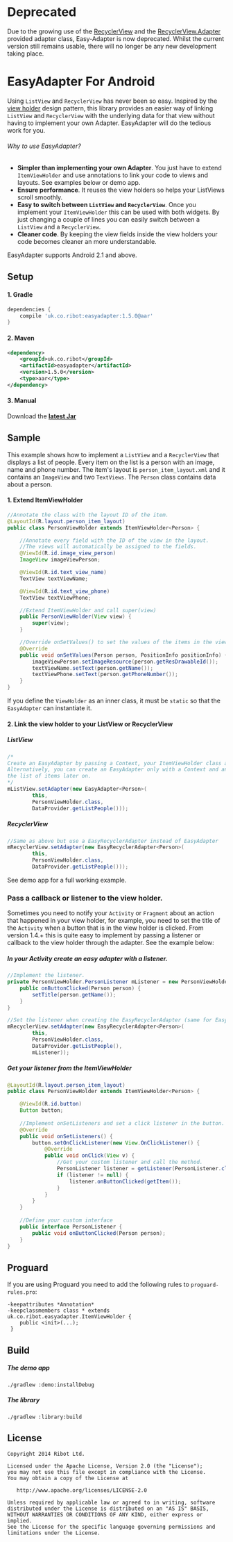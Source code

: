 Deprecated
===========

Due to the growing use of the [RecyclerView](http://developer.android.com/reference/android/support/v7/widget/RecyclerView.html) and the [RecyclerView.Adapter](https://developer.android.com/reference/android/support/v7/widget/RecyclerView.Adapter.html) provided adapter class, Easy-Adapter is now deprecated. Whilst the current version still remains usable, there will no longer be any new development taking place.

EasyAdapter For Android
===========

Using `ListView` and `RecyclerView` has never been so easy. Inspired by the [view holder](http://developer.android.com/training/improving-layouts/smooth-scrolling.html#ViewHolder) design pattern, this library provides an easier way of linking `ListView` and `RecyclerView` with the underlying data for that view without having to implement your own Adapter. EasyAdapter will do the tedious work for you.

###### Why to use EasyAdapter?
* __Simpler than implementing your own Adapter__. You just have to extend `ItemViewHolder` and use annotations to link your code to views and layouts. See examples below or demo app.
* __Ensure performance__. It reuses the view holders so helps your ListViews scroll smoothly.
* __Easy to switch between `ListView` and `RecyclerView`__. Once you implement your `ItemViewHolder` this can be used with both widgets. By just changing a couple of lines you can easily switch between a `ListView` and a `RecyclerView`.
* __Cleaner code__. By keeping the view fields inside the view holders your code becomes cleaner an more understandable.

EasyAdapter supports Android 2.1 and above.

Setup
--------------
#### 1. Gradle
```groovy
dependencies {
    compile 'uk.co.ribot:easyadapter:1.5.0@aar'
}
```
#### 2. Maven
```xml
<dependency>
    <groupId>uk.co.ribot</groupId>
    <artifactId>easyadapter</artifactId>
    <version>1.5.0</version>
    <type>aar</type>
</dependency>
```
#### 3. Manual

Download the __[latest Jar](https://raw.github.com/ribot/EasyAdapter/master/downloads/easyadapter-1.5.0.jar)__

Sample
--------------

This example shows how to implement a `ListView` and a `RecyclerView` that displays a list of people. Every item on the list is a person with an image, name and phone number. The item's layout is `person_item_layout.xml` and it contains an `ImageView` and two `TextViews`. The `Person` class contains data about a person.

#### 1. Extend ItemViewHolder

```java
//Annotate the class with the layout ID of the item.
@LayoutId(R.layout.person_item_layout)
public class PersonViewHolder extends ItemViewHolder<Person> {

    //Annotate every field with the ID of the view in the layout.
    //The views will automatically be assigned to the fields.
    @ViewId(R.id.image_view_person)
    ImageView imageViewPerson;

    @ViewId(R.id.text_view_name)
    TextView textViewName;

    @ViewId(R.id.text_view_phone)
    TextView textViewPhone;

    //Extend ItemViewHolder and call super(view)
    public PersonViewHolder(View view) {
        super(view);
    }

    //Override onSetValues() to set the values of the items in the views.
    @Override
    public void onSetValues(Person person, PositionInfo positionInfo) {
        imageViewPerson.setImageResource(person.getResDrawableId());
        textViewName.setText(person.getName());
        textViewPhone.setText(person.getPhoneNumber());
    }
}
```
If you define the `ViewHolder` as an inner class, it must be `static` so that the `EasyAdapter` can instantiate it.

#### 2. Link the view holder to your ListView or RecyclerView

##### ListView

```java
/*
Create an EasyAdapter by passing a Context, your ItemViewHolder class and the list of items.
Alternatively, you can create an EasyAdapter only with a Context and an ItemViewHolder class and set
the list of items later on.
*/
mListView.setAdapter(new EasyAdapter<Person>(
        this,
        PersonViewHolder.class,
        DataProvider.getListPeople()));
```

##### RecyclerView

```java
//Same as above but use a EasyRecyclerAdapter instead of EasyAdapter
mRecyclerView.setAdapter(new EasyRecyclerAdapter<Person>(
        this,
        PersonViewHolder.class,
        DataProvider.getListPeople()));
```

See demo app for a full working example.

### Pass a callback or listener to the view holder. 

Sometimes you need to notify your `Activity` or `Fragment` about an action that happened in your view holder, for example, you need to set the title of the `Activity` when a button that is in the view holder is clicked. From version 1.4.+ this is quite easy to implement by passing a listener or callback to the view holder through the adapter. See the example below:

##### In your Activity create an easy adapter with a listener.  
```java
//Implement the listener. 
private PersonViewHolder.PersonListener mListener = new PersonViewHolder.PersonListener() {
    public onButtonClicked(Person person) {
        setTitle(person.getName());
    }
}

//Set the listener when creating the EasyRecyclerAdapter (same for EasyAdapter)
mRecyclerView.setAdapter(new EasyRecyclerAdapter<Person>(
        this,
        PersonViewHolder.class,
        DataProvider.getListPeople(),
        mListener));
```

##### Get your listener from the ItemViewHolder
```java
@LayoutId(R.layout.person_item_layout)
public class PersonViewHolder extends ItemViewHolder<Person> {

    @ViewId(R.id.button)
    Button button;
    
    //Implement onSetListeners and set a click listener in the button.  
    @Override
    public void onSetListeners() {
        button.setOnClickListener(new View.OnClickListener() {
            @Override
            public void onClick(View v) {
                //Get your custom listener and call the method. 
                PersonListener listener = getListener(PersonListener.class);
                if (listener != null) {
                    listener.onButtonClicked(getItem());
                }
            }
        }
    }
    
    //Define your custom interface 
    public interface PersonListener {
        public void onButtonClicked(Person person);
    }
}
```
Proguard 
--------------
If you are using Proguard you need to add the following rules to `proguard-rules.pro`:
```
-keepattributes *Annotation*
-keepclassmembers class * extends uk.co.ribot.easyadapter.ItemViewHolder {
    public <init>(...);
 }
```

Build
--------------
##### The demo app
```
./gradlew :demo:installDebug
```
##### The library
```
./gradlew :library:build
```


License
--------------

    Copyright 2014 Ribot Ltd.

    Licensed under the Apache License, Version 2.0 (the "License");
    you may not use this file except in compliance with the License.
    You may obtain a copy of the License at

       http://www.apache.org/licenses/LICENSE-2.0

    Unless required by applicable law or agreed to in writing, software
    distributed under the License is distributed on an "AS IS" BASIS,
    WITHOUT WARRANTIES OR CONDITIONS OF ANY KIND, either express or implied.
    See the License for the specific language governing permissions and
    limitations under the License.

